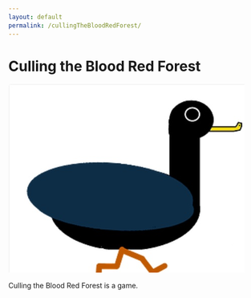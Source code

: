 ```yaml
---
layout: default
permalink: /cullingTheBloodRedForest/
---
```

# Culling the Blood Red Forest
![image](./_images/cullingTheBloodRedForestSplash.jpg)

Culling the Blood Red Forest is a game.
